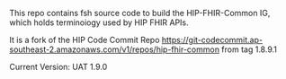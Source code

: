 This repo contains fsh source code to build the HIP-FHIR-Common IG, which holds terminoiogy used by HIP FHIR APIs. 

It is a fork of the HIP Code Commit Repo  https://git-codecommit.ap-southeast-2.amazonaws.com/v1/repos/hip-fhir-common from tag 1.8.9.1

Current Version:
UAT 1.9.0
